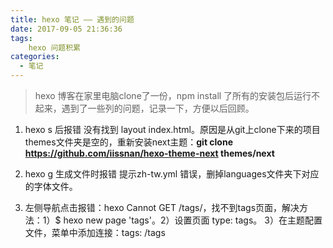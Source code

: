 ```yaml
---
title: hexo 笔记 —— 遇到的问题
date: 2017-09-05 21:36:36
tags:
	hexo 问题积累
categories: 
  - 笔记
---
```


> hexo 博客在家里电脑clone了一份，npm install 了所有的安装包后运行不起来，遇到了一些列的问题，记录一下，方便以后回顾。

1. hexo s 后报错 没有找到 layout index.html。原因是从git上clone下来的项目themes文件夹是空的，重新安装next主题：**git clone https://github.com/iissnan/hexo-theme-next themes/next**
<!-- more -->
2. hexo g 生成文件时报错 提示zh-tw.yml 错误，删掉languages文件夹下对应的字体文件。

3. 左侧导航点击报错：hexo Cannot GET /tags/，找不到tags页面，解决方法：1）$ hexo new page 'tags'。2）设置页面 type: tags。 3）在主题配置文件，菜单中添加连接：tags: /tags

